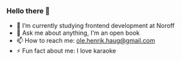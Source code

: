 ### Hello there 👋


- 🌱 I’m currently studying frontend development at Noroff
- 💬 Ask me about anything, I'm an open book
- 📫 How to reach me: ole.henrik.haug@gmail.com
- ⚡ Fun fact about me: I love karaoke

<!--
**OH2021/OH2021** is a ✨ _special_ ✨ repository because its `README.md` (this file) appears on your GitHub profile.

Here are some ideas to get you started:

- 🔭 I’m currently working on ...
- 🌱 I’m currently learning ...
- 👯 I’m looking to collaborate on ...
- 🤔 I’m looking for help with ...
- 💬 Ask me about ...
- 📫 How to reach me: ...
- 😄 Pronouns: ...
- ⚡ Fun fact: ...
-->
